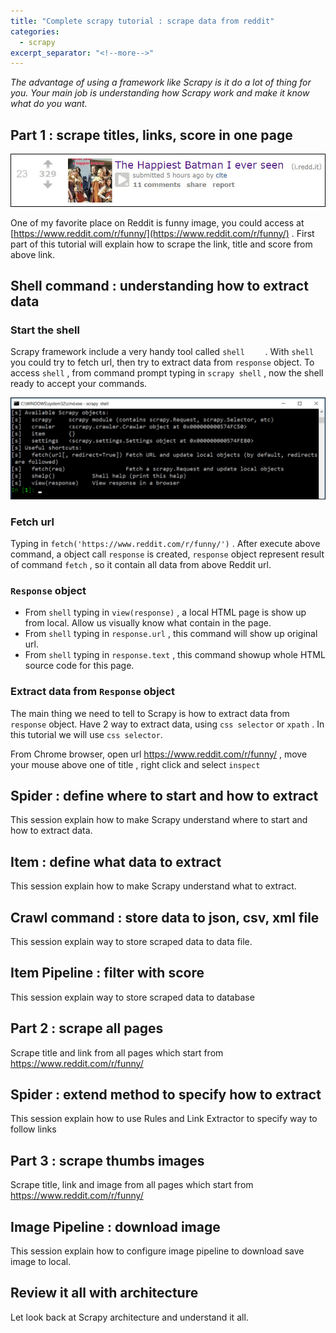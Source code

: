 ```yaml
---
title: "Complete scrapy tutorial : scrape data from reddit"
categories:
  - scrapy
excerpt_separator: "<!--more-->"
---
```



*The advantage of using a framework like Scrapy is it do a lot of thing for you. Your main job is understanding how Scrapy work and make it know what do you want.*

<!--more-->



## Part 1 : scrape titles, links, score in one page

![2017-10-20_21-31-44](/assets\images\2017-10-20_21-31-44.jpg)

One of my favorite place on Reddit is funny image, you could access at  [https://www.reddit.com/r/funny/](https://www.reddit.com/r/funny/) . First part of this tutorial will explain how to scrape the link, title and score from above link.

## Shell command : understanding how to extract data 

### Start the shell

Scrapy framework include a very handy tool called `shell    `  . With `shell` you could try to fetch url, then try to extract data from `response` object. To access `shell` , from command prompt typing in `scrapy shell` , now the shell ready to accept your commands.

![2017-10-22_23-06-43](/assets\images\2017-10-22_23-06-43.jpg)

### Fetch url

Typing in `fetch('https://www.reddit.com/r/funny/')` . After execute above command, a object call `response` is created, `response` object represent result of command `fetch` , so it contain all data from above Reddit url.

### `Response`  object

- From `shell` typing in `view(response)` , a local HTML page is show up from local. Allow us visually know what contain in the page.
- From `shell` typing in `response.url` , this command will show up original url.
- From `shell` typing in `response.text` , this command showup whole HTML source code for this page.

### Extract data from `Response` object

The main thing we need to tell to Scrapy is how to extract data from `response` object. Have 2 way to extract data, using `css selector` or `xpath` . In this tutorial we will use `css selector`. 

From Chrome browser, open url  https://www.reddit.com/r/funny/ , move your mouse above one of title , right click and select `inspect` 





## Spider : define where to start and how to extract

This session explain how to make Scrapy understand where to start and how to extract data.



## Item : define what data to extract

This session explain how to make Scrapy understand what to extract.



## Crawl command : store data to json, csv, xml file

This session explain way to store scraped data to data file.



## Item Pipeline : filter with score

This session explain way to store scraped data to database



## Part 2 : scrape all pages

Scrape title and link from all pages which start from https://www.reddit.com/r/funny/



## Spider : extend method to specify how to extract

This session explain how to use Rules and Link Extractor to specify way to follow links



## Part 3 : scrape thumbs images

Scrape title, link and image from all pages which start from https://www.reddit.com/r/funny/



## Image Pipeline : download image

This session explain how to configure image pipeline to download save image to local.



## Review it all with architecture

Let look back at Scrapy architecture and understand it all.
